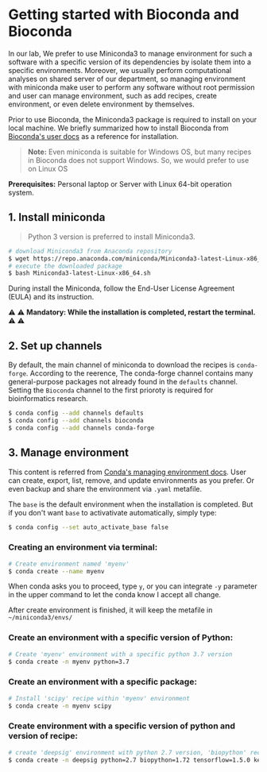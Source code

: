 # Getting started with Bioconda and Bioconda
In our lab, We prefer to use Miniconda3 to manage environment for such a software with a specific version of its dependencies by isolate them into a specific environments. Moreover, we usually perform computational analyses on shared server of our department, so managing environment with miniconda make user to perform any software without root permission and user can manage environment, such as add recipes, create environment, or even delete environment by themselves.

Prior to use Bioconda, the Miniconda3 package is required to install on your local machine. We briefly summarized how to install Bioconda from [Bioconda's user docs](https://bioconda.github.io/user/install.html) as a reference for installation.

> __Note:__ Even miniconda is suitable for Windows OS, but many recipes in Bioconda does not support Windows. So, we would prefer to use on Linux OS

__Prerequisites:__ Personal laptop or Server with Linux 64-bit operation system.

## 1. Install miniconda
> Python 3 version is preferred to install Miniconda3. 

```sh
# download Miniconda3 from Anaconda repository
$ wget https://repo.anaconda.com/miniconda/Miniconda3-latest-Linux-x86_64.sh
# execute the downloaded package
$ bash Miniconda3-latest-Linux-x86_64.sh
```
During install the Miniconda, follow the End-User License Agreement (EULA) and its instruction. 

 :warning: :warning: __Mandatory: While the installation is completed, restart the terminal.__ :warning: :warning:

## 2. Set up channels
By default, the main channel of miniconda to download the recipes is `conda-forge`. According to the reerence, The conda-forge channel contains many general-purpose packages not already found in the `defaults` channel. Setting the `Bioconda` channel to the first prioroty is required for bioinformatics research.

```sh
$ conda config --add channels defaults
$ conda config --add channels bioconda
$ conda config --add channels conda-forge
```

## 3. Manage environment

This content is referred from [Conda's managing environment docs](https://docs.conda.io/projects/conda/en/latest/user-guide/tasks/manage-environments.html). User can create, export, list, remove, and update environments as you prefer. Or even backup and share the environment via `.yaml` metafile.

The `base` is the default environment when the installation is completed. But if you don't want `base` to activativate automatically, simply type:
```sh
$ conda config --set auto_activate_base false
```
### Creating an environment via terminal:
```sh
# Create environment named 'myenv'
$ conda create --name myenv
```
When conda asks you to proceed, type `y`, or you can integrate `-y` parameter in the upper command to let the conda know I accept all change.

After create environment is finished, it will keep the metafile in `~/miniconda3/envs/`

### Create an environment with a specific version of Python:
```sh
# Create 'myenv' environment with a specific python 3.7 version
$ conda create -n myenv python=3.7
```
### Create an environment with a specific package:
```sh
# Install 'scipy' recipe within 'myenv' environment
$ conda create -n myenv scipy
```

### Create environment with a specific version of python and version of recipe:

```sh
# create 'deepsig' environment with python 2.7 version, 'biopython' recipe version 1.72, 'tensorflow' recipe version 1.5.0 and 'keras' recipe version 2.2.4
$ conda create -n deepsig python=2.7 biopython=1.72 tensorflow=1.5.0 keras=2.2.4
```
